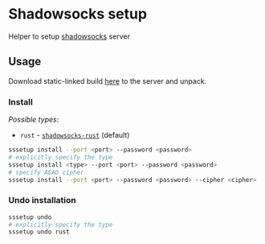 # Shadowsocks setup

Helper to setup [shadowsocks](https://shadowsocks.org) server

## Usage

Download static-linked build [here](https://github.com/istudyatuni/shadowsocks-setup/releases) to the server and unpack.

### Install

*Possible types*:

- `rust` - [`shadowsocks-rust`](https://github.com/shadowsocks/shadowsocks-rust) (default)

```bash
sssetup install --port <port> --password <password>
# explicitly specify the type
sssetup install <type> --port <port> --password <password>
# specify AEAD cipher
sssetup install --port <port> --password <password> --cipher <cipher>
```

### Undo installation

```bash
sssetup undo
# explicitly specify the type
sssetup undo rust
```
